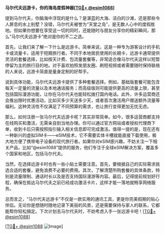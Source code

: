**马尔代夫远游卡，你的海岛度假神器[[TG💪+ @esim1088](https://t.me/s/esim1088)]**

提到马尔代夫，你脑海中浮现的是什么？是湛蓝的大海、洁白的沙滩，还是那些令人屏息的水上别墅？没错，马尔代夫被誉为“天堂之岛”，是无数人心中的度假胜地。但如果你想要在享受这一切的同时，还能随时与朋友分享你的精彩瞬间，那么“马尔代夫远游卡”绝对是你的不二之选。

首先，让我们来了解一下什么是远游卡。简单来说，这是一种专为游客设计的手机卡或流量卡，适用于短期旅行者。不同于本地居民使用的长期卡，远游卡通常提供灵活的套餐选择，比如按天计费、包流量套餐等，非常适合像马尔代夫这样以短暂停留为主的旅行目的地。对于喜欢拍照发朋友圈、刷短视频或者需要随时保持联络的人来说，远游卡简直是量身定制的好帮手。

说到具体功能，马尔代夫远游卡提供了多种套餐选择。例如，基础版套餐可能包含每天一定量的流量以及本地通话服务；而高级版则可能提供更高的流量上限，甚至包括国际漫游功能，让你在马尔代夫也能轻松拨打国内电话。此外，许多运营商还会推出限时优惠活动，比如买多少天送多少天，或者首次激活用户赠送额外流量等福利。这种灵活性不仅满足了不同预算的需求，也让旅行变得更加无忧无虑。

那么，如何注册一张马尔代夫远游卡呢？其实非常简单。如今，很多运营商都支持在线购买和激活，无需亲自到当地办理。你可以通过官方网站或者授权代理商下单，收到卡后只需按照指引输入相关信息即可完成激活。值得一提的是，现在还有一种新兴的虚拟SIM卡——eSIM技术，它不需要实体卡槽就能直接下载使用，极大地方便了携带电子设备的现代旅行者。如果你对eSIM感兴趣，不妨关注一下相关产品，比如“@esim1088”提供的服务，他们专注于全球eSIM解决方案，覆盖多个国家和地区，包括马尔代夫。

当然，在选择远游卡时也有一些小贴士需要注意。首先，要根据自己的实际需求挑选合适的套餐，避免浪费不必要的费用。其次，了解清楚所购套餐的具体条款，特别是流量限制、通话时长以及是否支持国际漫游等内容。最后，记得提前规划好行程，确保在抵达马尔代夫之前已经成功激活卡片，这样才能一落地就畅享网络服务。

总而言之，“马尔代夫远游卡”不仅是一款实用的通讯工具，更是你完美假期的贴心伴侣。无论你是想随时随地记录下美丽的风景，还是需要保持与家人的联系，它都能帮你轻松搞定。下次计划去马尔代夫时，不妨考虑入手一张远游卡吧！[[TG💪+ @esim1088](https://t.me/s/esim1088)]

[[TG💪+ @esim1088](https://t.me/s/esim1088) ![Image](https://i.postimg.cc/4NQfJmqS/Snipaste-2025-05-13-00-14-12.png)]